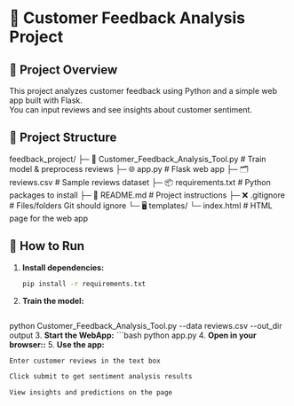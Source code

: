# 📝 Customer Feedback Analysis Project

## 📌 Project Overview
This project analyzes customer feedback using Python and a simple web app built with Flask.  
You can input reviews and see insights about customer sentiment.

## 📂 Project Structure

feedback_project/
├─ 🧠 Customer_Feedback_Analysis_Tool.py # Train model & preprocess reviews
├─ 🌐 app.py # Flask web app
├─ 🗂️ reviews.csv # Sample reviews dataset
├─ 📦 requirements.txt # Python packages to install
├─ 📖 README.md # Project instructions
├─ ❌ .gitignore # Files/folders Git should ignore
└─ 🖥️ templates/
└─ index.html # HTML page for the web app


## 🚀 How to Run
1. **Install dependencies:**  
   ```bash
   pip install -r requirements.txt
2. **Train the model:**  
   ```bash
  python Customer_Feedback_Analysis_Tool.py --data reviews.csv --out_dir output
3.  **Start the WebApp:** 
     ```bash
     python app.py
4.  **Open in your browser::** 
5.   **Use the app:** 

 ```bash
Enter customer reviews in the text box

Click submit to get sentiment analysis results

View insights and predictions on the page
     


  
